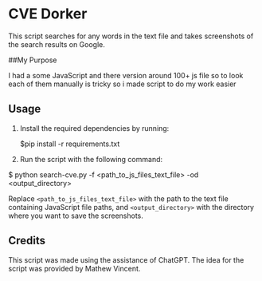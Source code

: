 # CVE Dorker

This script searches for any words in the text file and takes screenshots of the search results on Google.

##My Purpose

I had a some JavaScript and there version around 100+ js file so to look each of them manually is tricky so i made script to do my work easier

## Usage

1. Install the required dependencies by running:

   $pip install -r requirements.txt
   
2. Run the script with the following command:
   
  $ python search-cve.py -f <path_to_js_files_text_file> -od <output_directory>

Replace `<path_to_js_files_text_file>` with the path to the text file containing JavaScript file paths, and `<output_directory>` with the directory where you want to save the screenshots.



## Credits

This script was made using the assistance of ChatGPT. The idea for the script was provided by Mathew Vincent.
